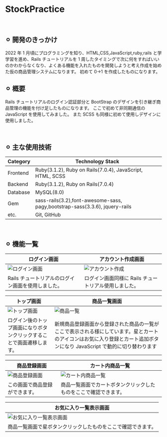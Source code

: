 # StockPractice

<br>

## ⚪︎ 開発のきっかけ

2022 年 1 月頃にプログラミングを知り、HTML,CSS,JavaScript,ruby,rails と学学習を進め、Rails チュートリアルを 1 周したタイミングで次に何をすればいいのかわからなくなり、よくある機能を入れたものを開発しようと考え作成を始めた仮の商品管理システムになります。
初めて 0→1 を作成したものになります。

## ⚪︎ 概要

Rails チュートリアルのログイン認証部分と BootStrap のデザインを引き継ぎ商品管理の機能を付け足したものになります。
ここで初めて非同期通信の JavaScript を使用してみました。
また SCSS も同様に初めて使用しデザインに使用しました。

<br>

## ⚪︎ 主な使用技術

| Category | Technology Stack                                                            |
| -------- | --------------------------------------------------------------------------- |
| Frontend | Ruby(3.1.2), Ruby on Rails(7.0.4), JavaScript, HTML, SCSS                   |
| Backend  | Ruby(3.1.2), Ruby on Rails(7.0.4)                                           |
| Database | MySQL(8.0)                                                                  |
| Gem      | sass-rails(3.2),font-awesome-sass, pagy,bootstrap-sass(3.3.6), jquery-rails |
| etc.     | Git, GitHub                                                                 |

<br>

## ⚪︎ 機能一覧

| ログイン画面                                                                                                          | アカウント作成画面                                                                                                      |
| --------------------------------------------------------------------------------------------------------------------- | ----------------------------------------------------------------------------------------------------------------------- |
| ![ログイン画面](https://github.com/kokimoriguchi/stock_prctice/assets/105916391/8176bc09-4842-429f-980c-4191c2cdaaab) | ![アカウント作成](https://github.com/kokimoriguchi/stock_prctice/assets/105916391/5c70b7cb-6352-49cc-83f6-8ee7caf79f5e) |
| Rails チュートリアルのログイン画面を使用しました。                                                                    | ログイン画面同様に Rails チュートリアル使用しました。                                                                   |

| トップ画面                                                                                                          | 商品一覧画面                                                                                                                                                             |
| ------------------------------------------------------------------------------------------------------------------- | ------------------------------------------------------------------------------------------------------------------------------------------------------------------------ |
| ![トップ画面](https://github.com/kokimoriguchi/stock_prctice/assets/105916391/1ab133a0-423b-4b94-9524-86133bb16db5) | ![商品一覧](https://github.com/kokimoriguchi/stock_prctice/assets/105916391/dfee090a-01ac-45be-9198-b50f1cf7dd27)                                                        |
| ログイン後のトップ画面になりボタンクリックすることで画面遷移します。                                                | 新規商品登録画面から登録された商品の一覧がここで表示される様にしています。星とカートのアイコンはお気に入り登録とカート追加ボタンになり JavaScript で動的に切り替わります |

| 商品登録画面                                                                                                          | カート内商品一覧                                                                                                           |
| --------------------------------------------------------------------------------------------------------------------- | -------------------------------------------------------------------------------------------------------------------------- |
| ![商品登録画面](https://github.com/kokimoriguchi/stock_prctice/assets/105916391/297e2d44-5cdd-40fc-b809-7b10b07eb71a) | ![ カート内商品一覧](https://github.com/kokimoriguchi/stock_prctice/assets/105916391/09028848-0c7d-447e-b0bb-3ca2af6f4ff7) |
| この画面で商品登録ができます。                                                                                        | 商品一覧画面でカートボタンクリックしたものをここで確認できます。                                                           |

| お気に入り一覧表示画面                                                                                                          |
| ------------------------------------------------------------------------------------------------------------------------------- |
| ![お気に入り一覧表示画面](https://github.com/kokimoriguchi/stock_prctice/assets/105916391/c200e7f4-e74d-44a6-a0e8-838851d51a04) |
| 商品一覧画面で星ボタンクリックしたものをここで確認できます。                                                                    |
